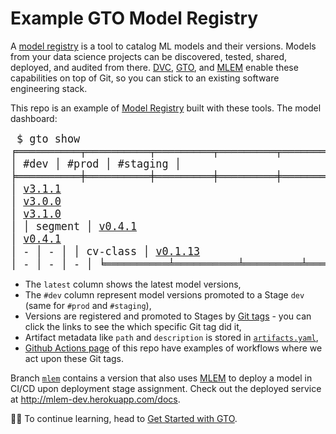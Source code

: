 # Example GTO Model Registry

A [model registry] is a tool to catalog ML models and their versions. Models from
your data science projects can be discovered, tested, shared, deployed, and
audited from there. [DVC], [GTO], and [MLEM] enable these capabilities on top of
Git, so you can stick to an existing software engineering stack.

This repo is an example of [Model Registry] built with these tools. The model
dashboard:

<big><pre>
$ gto show
╒══════════╤══════════╤═════════╤═════════╤════════════╕
│ name     │ latest   │ #dev    │ #prod   │ #staging   │
╞══════════╪══════════╪═════════╪═════════╪════════════╡
│ churn    │ [v3.1.1](https://github.com/iterative/example-gto/releases/tag/churn@v3.1.1)   │ [v3.1.1](https://github.com/iterative/example-gto/releases/tag/churn%23dev%235)  │ [v3.0.0](https://github.com/iterative/example-gto/releases/tag/churn%23prod%233)  │ [v3.1.0](https://github.com/iterative/example-gto/releases/tag/churn%23staging%232)     │
│ segment  │ [v0.4.1](https://github.com/iterative/example-gto/releases/tag/segment@v0.4.1)   │ [v0.4.1](https://github.com/iterative/example-gto/releases/tag/segment%23dev%231)  │ -       │ -          │
│ cv-class │ [v0.1.13](https://github.com/iterative/example-gto/releases/tag/cv-class@v0.1.13)  │ -       │ -       │ -          │
╘══════════╧══════════╧═════════╧═════════╧════════════╛
</pre></big>

- The `latest` column shows the latest model versions,
- The `#dev` column represent model versions promoted to a Stage `dev` (same for
  `#prod` and `#staging`),
- Versions are registered and promoted to Stages by [Git tags] - you can click
  the links to see the which specific Git tag did it,
- Artifact metadata like `path` and `description` is stored in
  [`artifacts.yaml`],
- [Github Actions page] of this repo have examples of workflows where we act
  upon these Git tags.

Branch [`mlem`] contains a version that also uses [MLEM] to deploy a model in
CI/CD upon deployment stage assignment. Check out the deployed service at
http://mlem-dev.herokuapp.com/docs.

🧑‍💻 To continue learning, head to [Get Started with GTO].

[github actions page]: https://github.com/iterative/example-gto/actions
[get started with gto]: https://mlem.ai/doc/gto/get-started
[model registry]: https://mlem.ai/doc/use-cases/model-registry
[`mlem`]: https://github.com/iterative/example-gto/tree/mlem
[dvc]: https://github.com/iterative/dvc
[mlem]: https://mlem.ai/
[gto]: https://github.com/iterative/gto
[git tags]: https://github.com/iterative/example-gto/tags
[`artifacts.yaml`]:
  https://github.com/iterative/example-gto/blob/main/artifacts.yaml

